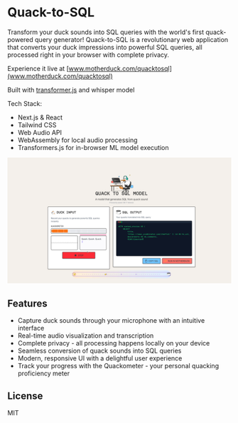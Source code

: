 # Quack-to-SQL

Transform your duck sounds into SQL queries with the world's first quack-powered query generator! Quack-to-SQL is a revolutionary web application that converts your duck impressions into powerful SQL queries, all processed right in your browser with complete privacy.

Experience it live at [www.motherduck.com/quacktosql](www.motherduck.com/quacktosql)

Built with [transformer.js](https://www.npmjs.com/package/@huggingface/transformers) and whisper model

Tech Stack:
- Next.js & React
- Tailwind CSS
- Web Audio API
- WebAssembly for local audio processing
- Transformers.js for in-browser ML model execution

![demo](./docs/demoquacktosql.png)

## Features

- Capture duck sounds through your microphone with an intuitive interface
- Real-time audio visualization and transcription
- Complete privacy - all processing happens locally on your device
- Seamless conversion of quack sounds into SQL queries
- Modern, responsive UI with a delightful user experience
- Track your progress with the Quackometer - your personal quacking proficiency meter

## License

MIT

